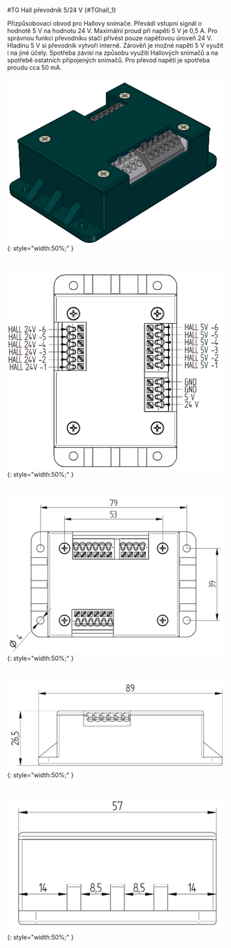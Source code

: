 #TG Hall převodník 5/24 V {#TGhall_1}

Přizpůsobovací obvod pro Hallovy snímače. Převádí vstupní signál o hodnotě 5&nbsp;V na hodnotu 24&nbsp;V.
Maximální proud při napětí 5&nbsp;V je 0,5&nbsp;A. Pro správnou funkci převodníku stačí přivést pouze napěťovou úroveň 24&nbsp;V.
Hladinu 5&nbsp;V si převodník vytvoří interně.
Zárověň je možné napětí 5&nbsp;V využít i na jiné účely.
Spotřeba závisí na způsobu využití Hallových snímačů a na spotřebě ostatních připojených snímačů.
Pro převod napětí je spotřeba proudu cca 50&nbsp;mA.

![3D view](../img/3Dview.png){: style="width:50%;" }

<br>

![Top view](../img/TopSignals.png){: style="width:50%;" }

<br>

![Top dimensions](../img/TopDimm.png){: style="width:50%;" }

<br>

![Side dimensions](../img/SideDimm1.png){: style="width:50%;" }

<br>

![Side dimensions](../img/SideDimm2.png){: style="width:50%;" }



